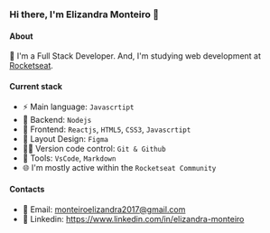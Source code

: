 ### Hi there, I'm Elizandra Monteiro 👋

#### About
🚀 I'm a Full Stack Developer. And, I'm studying web development at [Rocketseat](https://www.rocketseat.com.br/).

#### Current stack
- ⚡️ Main language: `Javascrtipt`
- 📡 Backend: `Nodejs`
- 🎉 Frontend: `Reactjs`,  `HTML5`,  `CSS3`,  `Javascrtipt`
- 🎨 Layout Design: `Figma`
- 🧑‍💻 Version code control: `Git & Github`
- 🔨 Tools:  `VsCode`,  `Markdown`
- 🌐 I'm mostly active within the  `Rocketseat Community`

#### Contacts

- 📧 Email: monteiroelizandra2017@gmail.com
- 👤 Linkedin: https://www.linkedin.com/in/elizandra-monteiro
